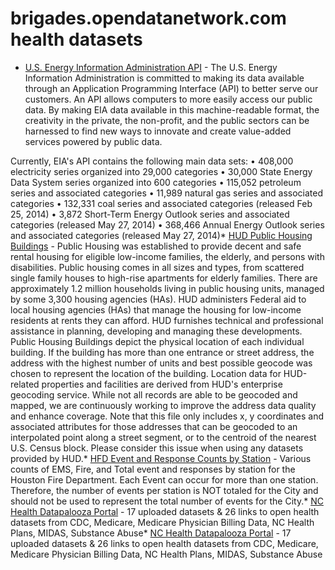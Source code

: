 # brigades.opendatanetwork.com health datasets
* [U.S. Energy Information Administration API](https://brigades.opendatanetwork.com/d/2n56-tdmk) - The U.S. Energy Information Administration is committed to making its data available through an Application Programming Interface (API) to better serve our customers. An API allows computers to more easily access our public data. By making EIA data available in this machine-readable format, the creativity in the private, the non-profit, and the public sectors can be harnessed to find new ways to innovate and create value-added services powered by public data.

Currently, EIA's API contains the following main data sets:
• 408,000 electricity series organized into 29,000 categories
• 30,000 State Energy Data System series organized into 600 categories
• 115,052 petroleum series and associated categories
• 11,989 natural gas series and associated categories
• 132,331 coal series and associated categories (released Feb 25, 2014)
• 3,872 Short-Term Energy Outlook series and associated categories (released May 27, 2014)
• 368,466 Annual Energy Outlook series and associated categories (released May 27, 2014)* [HUD Public Housing Buildings](https://brigades.opendatanetwork.com/d/pxz9-8dqj) - Public Housing was established to provide decent and safe rental housing for eligible low-income families, the elderly, and persons with disabilities. Public housing comes in all sizes and types, from scattered single family houses to high-rise apartments for elderly families. There are approximately 1.2 million households living in public housing units, managed by some 3,300 housing agencies (HAs). HUD administers Federal aid to local housing agencies (HAs) that manage the housing for low-income residents at rents they can afford. HUD furnishes technical and professional assistance in planning, developing and managing these developments. Public Housing Buildings depict the physical location of each individual building. If the building has more than one entrance or street address, the address with the highest number of units and best possible geocode was chosen to represent the location of the building. Location data for HUD-related properties and facilities are derived from HUD's enterprise geocoding service. While not all records are able to be geocoded and mapped, we are continuously working to improve the address data quality and enhance coverage. Note that this file only includes x, y coordinates and associated attributes for those addresses that can be geocoded to an interpolated point along a street segment, or to the centroid of the nearest U.S. Census block. Please consider this issue when using any datasets provided by HUD.* [HFD Event and Response Counts by Station](https://brigades.opendatanetwork.com/d/4ytv-5qdx) - Various counts of EMS, Fire, and Total event and responses by station for the Houston Fire Department. Each Event can occur for more than one station. Therefore, the number of events per station is NOT totaled for the City and should not be used to represent the total number of events for the City.* [NC Health Datapalooza Portal](https://brigades.opendatanetwork.com/d/24hp-ssxr) - 17 uploaded datasets & 26 links to open health datasets from CDC, Medicare, Medicare Physician Billing Data, NC Health Plans, MIDAS, Substance Abuse* [NC Health Datapalooza Portal](https://brigades.opendatanetwork.com/d/24hp-ssxr) - 17 uploaded datasets & 26 links to open health datasets from CDC, Medicare, Medicare Physician Billing Data, NC Health Plans, MIDAS, Substance Abuse